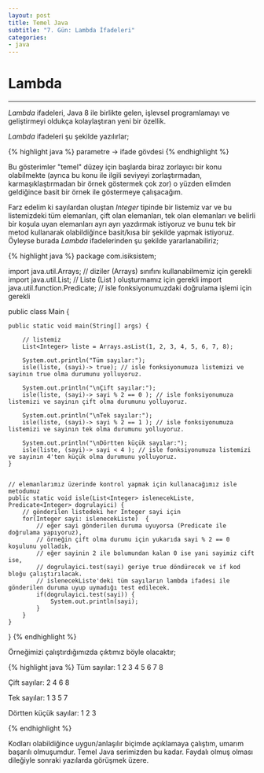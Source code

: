 ```yaml
---
layout: post
title: Temel Java 
subtitle: "7. Gün: Lambda İfadeleri"
categories:
- java
---
```



# Lambda
---------

*Lambda* ifadeleri, Java 8 ile birlikte gelen, işlevsel programlamayı ve geliştirmeyi oldukça kolaylaştıran yeni bir özellik.  

*Lambda* ifadeleri şu şekilde yazılırlar;  

{% highlight java %}
parametre -> ifade gövdesi
{% endhighlight %}

Bu gösterimler "temel" düzey için başlarda biraz zorlayıcı bir konu olabilmekte (ayrıca bu konu ile ilgili seviyeyi zorlaştırmadan, karmaşıklaştırmadan bir örnek göstermek çok zor) o yüzden elimden geldiğince basit bir örnek ile göstermeye çalışacağım.  

Farz edelim ki sayılardan oluştan *Integer* tipinde bir listemiz var ve bu listemizdeki tüm elemanları, çift olan elemanları, tek olan elemanları ve belirli bir koşula uyan elemanları ayrı ayrı yazdırmak istiyoruz ve bunu tek bir metod kullanarak olabildiğince basit/kısa bir şekilde yapmak istiyoruz. Öyleyse burada *Lambda* ifadelerinden şu şekilde yararlanabiliriz;  

{% highlight java %}
package com.isiksistem;


import java.util.Arrays; // diziler (Arrays) sınıfını kullanabilmemiz için gerekli
import java.util.List; // Liste (List <T>) oluşturmamız için gerekli
import java.util.function.Predicate; // isle fonksiyonumuzdaki doğrulama işlemi için gerekli

public class Main {

    public static void main(String[] args) {

        // listemiz
        List<Integer> liste = Arrays.asList(1, 2, 3, 4, 5, 6, 7, 8);

        System.out.println("Tüm sayılar:");
        isle(liste, (sayi)-> true); // isle fonksiyonumuza listemizi ve sayinın true olma durumunu yolluyoruz.

        System.out.println("\nÇift sayılar:");
        isle(liste, (sayi)-> sayi % 2 == 0 ); // isle fonksiyonumuza listemizi ve sayinın çift olma durumunu yolluyoruz.

        System.out.println("\nTek sayılar:");
        isle(liste, (sayi)-> sayi % 2 == 1 ); // isle fonksiyonumuza listemizi ve sayinın tek olma durumunu yolluyoruz.

        System.out.println("\nDörtten küçük sayılar:");
        isle(liste, (sayi)-> sayi < 4 ); // isle fonksiyonumuza listemizi ve sayinın 4'ten küçük olma durumunu yolluyoruz.
    }


    // elemanlarımız üzerinde kontrol yapmak için kullanacağımız isle metodumuz
    public static void isle(List<Integer> islenecekListe, Predicate<Integer> dogrulayici) {
        // gönderilen listedeki her Integer sayi için
        for(Integer sayi: islenecekListe)  {
            // eğer sayi gönderilen duruma uyuyorsa (Predicate ile doğrulama yapıyoruz),
            // örneğin çift olma durumu için yukarıda sayi % 2 == 0 koşulunu yolladık,
            // eğer sayinin 2 ile bolumundan kalan 0 ise yani sayimiz cift ise,
            // dogrulayici.test(sayi) geriye true döndürecek ve if kod bloğu çalıştırılacak.
            // islenecekListe'deki tüm sayıların lambda ifadesi ile gönderilen duruma uyup uymadığı test edilecek.
            if(dogrulayici.test(sayi)) {
                System.out.println(sayi);
            }
        }
    }
}
{% endhighlight %}

Örneğimizi çalıştırdığımızda çıktımız böyle olacaktır;  

{% highlight java %}
Tüm sayılar:
1
2
3
4
5
6
7
8

Çift sayılar:
2
4
6
8

Tek sayılar:
1
3
5
7

Dörtten küçük sayılar:
1
2
3

{% endhighlight %}

Kodları olabildiğince uygun/anlaşılır biçimde açıklamaya çalıştım, umarım başarılı olmuşumdur. Temel Java serimizden bu kadar. Faydalı olmuş olması dileğiyle sonraki yazılarda görüşmek üzere.